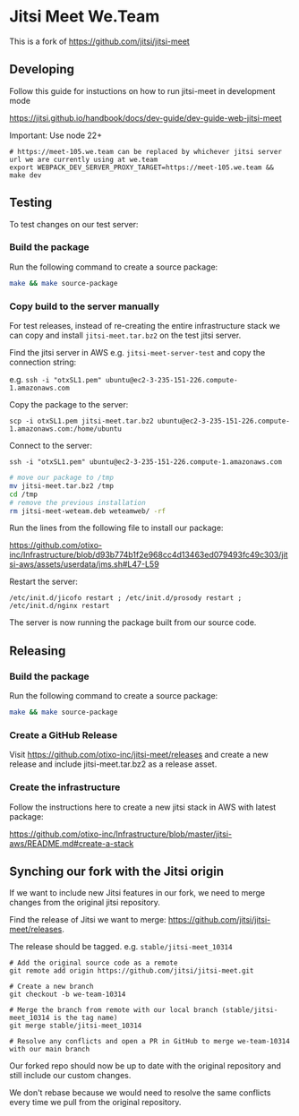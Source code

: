 # Jitsi Meet We.Team 

This is a fork of https://github.com/jitsi/jitsi-meet

## Developing

Follow this guide for instuctions on how to run jitsi-meet in development mode

https://jitsi.github.io/handbook/docs/dev-guide/dev-guide-web-jitsi-meet

Important: Use node 22+

```
# https://meet-105.we.team can be replaced by whichever jitsi server url we are currently using at we.team
export WEBPACK_DEV_SERVER_PROXY_TARGET=https://meet-105.we.team && make dev
```

## Testing

To test changes on our test server:

### Build the package

Run the following command to create a source package:

```sh
make && make source-package
```

### Copy build to the server manually

For test releases, instead of re-creating the entire infrastructure stack we can copy and install `jitsi-meet.tar.bz2` on the test jitsi server.

Find the jitsi server in AWS e.g. `jitsi-meet-server-test` and copy the connection string:

e.g. `ssh -i "otxSL1.pem" ubuntu@ec2-3-235-151-226.compute-1.amazonaws.com`

Copy the package to the server:

```
scp -i otxSL1.pem jitsi-meet.tar.bz2 ubuntu@ec2-3-235-151-226.compute-1.amazonaws.com:/home/ubuntu
```

Connect to the server:

`ssh -i "otxSL1.pem" ubuntu@ec2-3-235-151-226.compute-1.amazonaws.com`

```sh
# move our package to /tmp
mv jitsi-meet.tar.bz2 /tmp
cd /tmp
# remove the previous installation
rm jitsi-meet-weteam.deb weteamweb/ -rf
```

Run the lines from the following file to install our package:

https://github.com/otixo-inc/Infrastructure/blob/d93b774b1f2e968cc4d13463ed079493fc49c303/jitsi-aws/assets/userdata/jms.sh#L47-L59

Restart the server:

```
/etc/init.d/jicofo restart ; /etc/init.d/prosody restart ; /etc/init.d/nginx restart
```

The server is now running the package built from our source code. 

## Releasing

### Build the package

Run the following command to create a source package:

```sh
make && make source-package
```

### Create a GitHub Release

Visit https://github.com/otixo-inc/jitsi-meet/releases and create a new release and include jitsi-meet.tar.bz2 as a release asset.

### Create the infrastructure

Follow the instructions here to create a new jitsi stack in AWS with latest package:

https://github.com/otixo-inc/Infrastructure/blob/master/jitsi-aws/README.md#create-a-stack

## Synching our fork with the Jitsi origin

If we want to include new Jitsi features in our fork, we need to merge changes from the original jitsi repository.

Find the release of Jitsi we want to merge: https://github.com/jitsi/jitsi-meet/releases.

The release should be tagged. e.g. `stable/jitsi-meet_10314`

```
# Add the original source code as a remote
git remote add origin https://github.com/jitsi/jitsi-meet.git

# Create a new branch
git checkout -b we-team-10314

# Merge the branch from remote with our local branch (stable/jitsi-meet_10314 is the tag name)
git merge stable/jitsi-meet_10314

# Resolve any conflicts and open a PR in GitHub to merge we-team-10314 with our main branch
```

Our forked repo should now be up to date with the original repository and still include our custom changes.

We don't rebase because we would need to resolve the same conflicts every time we pull from the original repository.